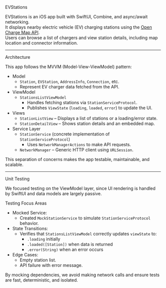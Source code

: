 EVStations

EVStations is an iOS app built with SwiftUI, Combine, and async/await networking.  
It displays nearby electric vehicle (EV) charging stations using the [Open Charge Map API](https://openchargemap.org/).  
Users can browse a list of chargers and view station details, including map location and connector information.

---

Architecture

This app follows the MVVM (Model-View-ViewModel) pattern:

- Model
  - `Station`, `EVStation`, `AddressInfo`, `Connection`, etc.
  - Represent EV charger data fetched from the API.
- ViewModel
  - `StationsListViewModel`  
    - Handles fetching stations via `StationServiceProtocol`.  
    - Publishes `ViewState` (`loading`, `loaded`, `error`) to update the UI.
- Views
  - `StationListView` – Displays a list of stations or a loading/error state.  
  - `StationDetailView` – Shows station details and an embedded map.  
- Service Layer
  - `StationService` (concrete implementation of `StationServiceProtocol`)  
    - Uses `NetworkManagerActions` to make API requests.  
  - `NetworkManager` – Generic HTTP client using `URLSession`.

This separation of concerns makes the app testable, maintainable, and scalable.

---

Unit Testing

We focused testing on the ViewModel layer, since UI rendering is handled by SwiftUI and data models are largely passive.

Testing Focus Areas
- Mocked Service:  
  - Created `MockStationService` to simulate `StationServiceProtocol` behavior.
- State Transitions:  
  - Verifies that `StationsListViewModel` correctly updates `viewState` to:
    - `.loading` initially
    - `.loaded([Station])` when data is returned
    - `.error(String)` when an error occurs
- Edge Cases:  
  - Empty station list.
  - API failure with error message.

By mocking dependencies, we avoid making network calls and ensure tests are fast, deterministic, and isolated.
